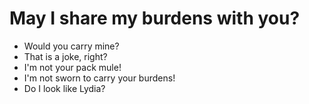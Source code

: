 # May I share my burdens with you?
- Would you carry mine?
- That is a joke, right?
- I'm not your pack mule!
- I'm not sworn to carry your burdens!
- Do I look like Lydia?
